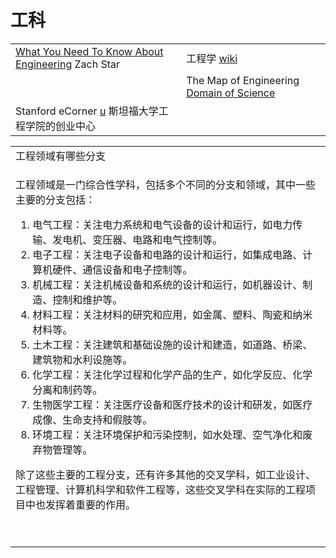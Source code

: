 # 工科

|                                                                                                                                 |                                                                                         |
| ------------------------------------------------------------------------------------------------------------------------------- | --------------------------------------------------------------------------------------- |
| [What You Need To Know About Engineering](https://www.youtube.com/playlist?list=PLi5WqFHu\_OJM5p-yu8Os\_4ogICQbg4ON-) Zach Star | 工程学 [wiki](https://zh.m.wikipedia.org/zh-cn/%E5%B7%A5%E7%A8%8B%E5%AD%A6)                |
|                                                                                                                                 | The Map of Engineering [Domain of Science](https://www.youtube.com/watch?v=pQgxiQAMTTo) |
| Stanford eCorner [u](https://www.youtube.com/@ecorner) 斯坦福大学工程学院的创业中心                                                           |                                                                                         |

|                                                                                                                                                                                                                                                                                                                                                                                                                                                                                                                                 |
| ------------------------------------------------------------------------------------------------------------------------------------------------------------------------------------------------------------------------------------------------------------------------------------------------------------------------------------------------------------------------------------------------------------------------------------------------------------------------------------------------------------------------------- |
| 工程领域有哪些分支                                                                                                                                                                                                                                                                                                                                                                                                                                                                                                                       |
| <p>工程领域是一门综合性学科，包括多个不同的分支和领域，其中一些主要的分支包括：</p><ol><li>电气工程：关注电力系统和电气设备的设计和运行，如电力传输、发电机、变压器、电路和电气控制等。</li><li>电子工程：关注电子设备和电路的设计和运行，如集成电路、计算机硬件、通信设备和电子控制等。</li><li>机械工程：关注机械设备和系统的设计和运行，如机器设计、制造、控制和维护等。</li><li>材料工程：关注材料的研究和应用，如金属、塑料、陶瓷和纳米材料等。</li><li>土木工程：关注建筑和基础设施的设计和建造，如道路、桥梁、建筑物和水利设施等。</li><li>化学工程：关注化学过程和化学产品的生产，如化学反应、化学分离和制药等。</li><li>生物医学工程：关注医疗设备和医疗技术的设计和研发，如医疗成像、生命支持和假肢等。</li><li>环境工程：关注环境保护和污染控制，如水处理、空气净化和废弃物管理等。</li></ol><p>除了这些主要的工程分支，还有许多其他的交叉学科，如工业设计、工程管理、计算机科学和软件工程等，这些交叉学科在实际的工程项目中也发挥着重要的作用。</p> |
|                                                                                                                                                                                                                                                                                                                                                                                                                                                                                                                                 |
|                                                                                                                                                                                                                                                                                                                                                                                                                                                                                                                                 |
|                                                                                                                                                                                                                                                                                                                                                                                                                                                                                                                                 |
|                                                                                                                                                                                                                                                                                                                                                                                                                                                                                                                                 |
|                                                                                                                                                                                                                                                                                                                                                                                                                                                                                                                                 |
|                                                                                                                                                                                                                                                                                                                                                                                                                                                                                                                                 |



































